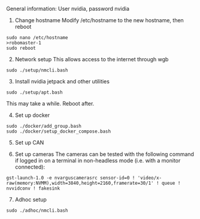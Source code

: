 General information:
User nvidia, password nvidia

1) Change hostname
Modify /etc/hostname to the new hostname, then reboot
```
sudo nano /etc/hostname
>robomaster-1
sudo reboot
```

2) Network setup
This allows access to the internet through wgb
```
sudo ./setup/nmcli.bash
```

3) Install nvidia jetpack and other utilities
```
sudo ./setup/apt.bash
```
This may take a while. Reboot after.

4) Set up docker
```
sudo ./docker/add_group.bash
sudo ./docker/setup_docker_compose.bash
```

5) Set up CAN

6) Set up cameras
The cameras can be tested with the following command if logged in on a terminal in non-headless mode (i.e. with a monitor connected):
```
gst-launch-1.0 -e nvarguscamerasrc sensor-id=0 ! 'video/x-raw(memory:NVMM),width=3840,height=2160,framerate=30/1' ! queue ! nvvidconv ! fakesink
```

7) Adhoc setup
```
sudo ./adhoc/nmcli.bash
```
